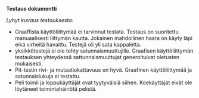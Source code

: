 **Testaus dokumentti**

*Lyhyt kuvaus testauksesta:*

- Graaffista käyttöliittymää ei tarvinnut testata. Testaus on suoritettu manuaalisesti liittymän kautta.
Jokainen mahdollinen haara on käyty läpi eikä virheitä havaittu. Testejä oli yli sata kappaletta.
- yksikkötestejä ei ole tehty satunnaismuuttujille. Graafisen käyttöliittymän testauksen yhteydessä sattunnaismuuttujat
generoituivat oletusten mukaisesti.
- Pit-testin rivi- ja mutaatiokattavuus on hyvä. Graafinen käyttöliittymää ja satunnaislukuja ei testattu.
- Peli toimii ja loppukäyttäjät ovat tyytyväisiä siihen. Koekäyttäjät eivät ole löytäneet toimintahäiriötä pelistä.
